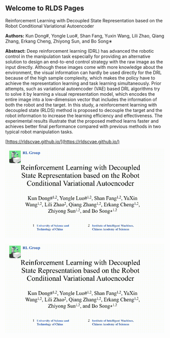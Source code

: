 ## Welcome to RLDS Pages
  
Reinforcement Learning with Decoupled State Representation based on the Robot Conditional Variational Autoencoder

**Authors:** Kun Dong#, Yongle Luo#, Shan Fang, Yuxin Wang, Lili Zhao, Qiang Zhang, Erkang Cheng, Zhiyong Sun, and Bo Song∗

**Abstract:** Deep reinforcement learning (DRL) has advanced the robotic control in the manipulation task especially for providing an alternative solution to design an end-to-end control strategy with the raw image as the input directly. Although these images come with more knowledge about the environment, the visual information can hardly be used directly for the DRL because of the high sample complexity, which makes the policy have to achieve the representation learning and task learning simultaneously. Prior attempts, such as variational autoencoder (VAE) based DRL algorithms try to solve it by learning a visual representation model, which encodes the entire image into a low-dimension vector that includes the information of both the robot and the target. In this study, a reinforcement learning with decoupled state (RLDS) method is proposed to decouple the target and the robot information to increase the learning efficiency and effectiveness. The experimental results illustrate that the proposed method learns faster and achieves better final performance compared with previous methods in two typical robot manipulation tasks.

[https://rldscvae.github.io/](https://rldscvae.github.io/)

![GIF](https://github.com/RLDSCVAE/RLDSCVAE.github.io/blob/main/RLDS-last-2m.gif)

<img src="https://github.com/RLDSCVAE/RLDSCVAE.github.io/blob/main/RLDS-last-2m.gif" alt="zigzag" />
